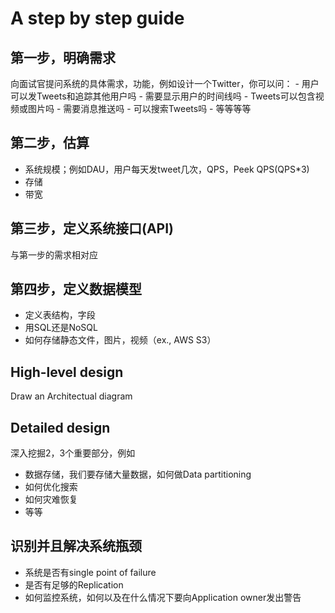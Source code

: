 # A step by step guide

## 第一步，明确需求
向面试官提问系统的具体需求，功能，例如设计一个Twitter，你可以问：
    - 用户可以发Tweets和追踪其他用户吗
    - 需要显示用户的时间线吗
    - Tweets可以包含视频或图片吗
    - 需要消息推送吗
    - 可以搜索Tweets吗
    - 等等等等

## 第二步，估算
- 系统规模；例如DAU，用户每天发tweet几次，QPS，Peek QPS(QPS*3)
- 存储
- 带宽

## 第三步，定义系统接口(API)
与第一步的需求相对应

## 第四步，定义数据模型
- 定义表结构，字段
- 用SQL还是NoSQL
- 如何存储静态文件，图片，视频（ex., AWS S3）

## High-level design

Draw an Architectual diagram

## Detailed design
深入挖掘2，3个重要部分，例如
- 数据存储，我们要存储大量数据，如何做Data partitioning
- 如何优化搜索
- 如何灾难恢复
- 等等

## 识别并且解决系统瓶颈
- 系统是否有single point of failure
- 是否有足够的Replication
- 如何监控系统，如何以及在什么情况下要向Application owner发出警告